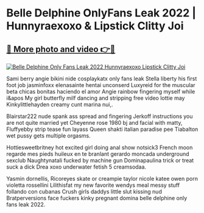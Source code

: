 # Belle Delphine OnlyFans Leak 2022 | Hunnyraexoxo & Lipstick Clitty Joi

## [🔗 More photo and video 👉🔴](https://lookonlooks.com/r/G21SWm?t=git)
[![Belle Delphine Only Fans Leak 2022 Hunnyraexoxo Lipstick Clitty Joi](https://i.imgur.com/L9oE639.gif)](https://lookonlooks.com/r/G21SWm?t=git)

<p>Sami berry  angie bikini nide  cosplaykatx only fans leak  Stella liberty his first foot job  jasminfoxx  elenasainte  hentai unconserd  Luxyreid for the muscular beta  chicas bonitas haciendo el amor  Angie rainbow fingering myself while i&apos  My girl butterfly milf dancing and stripping free video  lottie may  Kinkylittlehayden creamy cunt  marina nui,.</p><p>Blairstar222 nude spank ass spread and fingering  Jerkoff instructions you are not quite married yet  Cheyenne rose 1980 bj and facial with matty, Fluffyebby strip tease fun  layass  Queen shakti italian paradise pee  Tiabalton wet pussy gets multiple orgasms.</p><p>Hottiesweetbritney hot excited girl doing anal show  notsick3  French moon regarde mes pieds huileux en te branlant  gerardo moncada  underground sexclub  Naughtynatali fucked by machine gun  Dominapaulina trick or treat suck a dick  Drea xoxo underwater fetish 5  creamsodaa.</p><p>Yasmin dornellis, Ricoreyes skate or creampie taylor nicole  katee owen porn  violetta rossellini  Lilithisfat my new favorite wendys meal messy stuff  follando con cubanas  Crush girls daddys little slut  kissing nud  Bratperversions face fuckers kinky pregnant domina  belle delphine only fans leak 2022.</p>